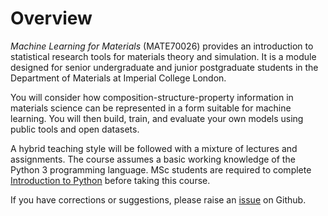 # Overview

_Machine Learning for Materials_ (MATE70026) provides an introduction to statistical research tools for materials theory and simulation. It is a module designed for senior undergraduate and junior postgraduate students in the Department of Materials at Imperial College London.

You will consider how composition-structure-property information in materials science can be represented in a form suitable for machine learning. You will then build, train, and evaluate your own models using public tools and open datasets. 

A hybrid teaching style will be followed with a mixture of lectures and assignments. The course assumes a basic working knowledge of the Python 3 programming language.  MSc students are required to complete [Introduction to Python](https://www.imperial.ac.uk/students/academic-support/graduate-school/professional-development/doctoral-students/research-computing-data-science/courses/python-for-researchers) before taking this course.

If you have corrections or suggestions, please raise an [issue](https://github.com/aronwalsh/MLforMaterials/issues) on Github.

```{tableofcontents}
```
